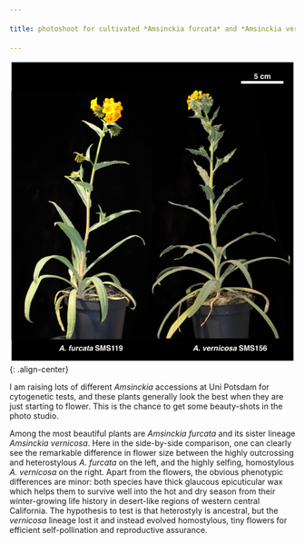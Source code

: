 ```yaml
---

title: photoshoot for cultivated *Amsinckia furcata* and *Amsinckia vernicosa*

---
```




![image-center](/assets/images/g19173.300dpi.png){: .align-center}

I am raising lots of different *Amsinckia* accessions at Uni Potsdam for cytogenetic tests, and these plants generally look the best when they are just starting to flower. This is the chance to get some beauty-shots in the photo studio.

Among the most beautiful plants are *Amsinckia furcata* and its sister lineage *Amsinckia vernicosa*. Here in the side-by-side comparison, one can clearly see the remarkable difference in flower size between the highly outcrossing and heterostylous *A. furcata* on the left, and the highly selfing, homostylous *A. vernicosa* on the right. Apart from the flowers, the obvious phenotypic differences are minor: both species have thick glaucous epicuticular wax which helps them to survive well into the hot and dry season from their winter-growing life history in desert-like regions of western central California. The hypothesis to test is that heterostyly is ancestral, but the *vernicosa* lineage lost it and instead evolved homostylous, tiny flowers for efficient self-pollination and reproductive assurance.

